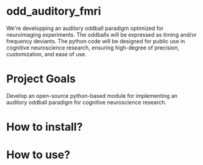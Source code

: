 # odd_auditory_fmri
We're developping an auditory oddball paradigm optimized for neuroimaging experiments. The oddballs will be expressed as timing and/or frequency deviants. The python code will be designed for public use in cognitive neuroscience research, ensuring high-degree of precision, customization, and ease of use.

# Project Goals
Develop an open-source python-based module for implementing an auditory oddball paradigm for cognitive neuroscience research.

# How to install?

# How to use?
